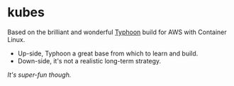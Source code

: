 # kubes
Based on the brilliant and wonderful [Typhoon] build for AWS with Container Linux.
 * Up-side, Typhoon a great base from which to learn and build.
 * Down-side, it's not a realistic long-term strategy.
 
_It's super-fun though._
 
[Typhoon]:https://github.com/poseidon/typhoon/
